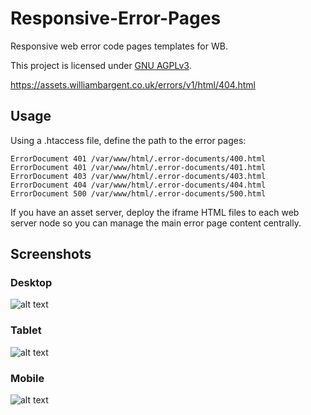 # Responsive-Error-Pages
Responsive web error code pages templates for WB.

This project is licensed under [GNU AGPLv3](https://choosealicense.com/licenses/agpl-3.0/#).

<https://assets.williambargent.co.uk/errors/v1/html/404.html>

## Usage
Using a .htaccess file, define the path to the error pages:

```
ErrorDocument 401 /var/www/html/.error-documents/400.html
ErrorDocument 401 /var/www/html/.error-documents/401.html
ErrorDocument 403 /var/www/html/.error-documents/403.html
ErrorDocument 404 /var/www/html/.error-documents/404.html
ErrorDocument 500 /var/www/html/.error-documents/500.html
```

If you have an asset server, deploy the iframe HTML files to each web server node so you can manage the main error page content centrally.

## Screenshots
### Desktop
![alt text](https://github.com/WilliamBargentLTD/Responsive-Error-Pages/blob/master/desktop.png "Desktop Screenshot")
### Tablet
![alt text](https://github.com/WilliamBargentLTD/Responsive-Error-Pages/blob/master/tablet.png "Tablet Screenshot")
### Mobile
![alt text](https://github.com/WilliamBargentLTD/Responsive-Error-Pages/blob/master/mobile.png "Mobile Screenshot")
